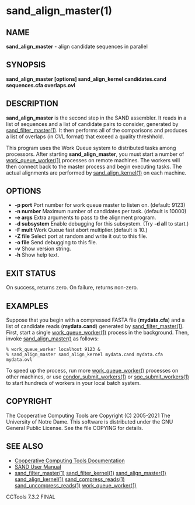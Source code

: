 






















# sand_align_master(1)

## NAME
**sand_align_master** - align candidate sequences in parallel

## SYNOPSIS
****sand_align_master [options] sand_align_kernel candidates.cand sequences.cfa overlaps.ovl****

## DESCRIPTION

**sand_align_master** is the second step in the SAND assembler.
It reads in a list of sequences and a list of candidate pairs
to consider, generated by [sand_filter_master(1)](sand_filter_master.md).
It then performs all of the comparisons and produces a list
of overlaps (in OVL format) that exceed a quality threshhold.

This program uses the Work Queue system to distributed tasks
among processors.  After starting **sand_align_master**,
you must start a number of [work_queue_worker(1)](work_queue_worker.md) processes
on remote machines.  The workers will then connect back to the
master process and begin executing tasks.  The actual alignments
are performed by [sand_align_kernel(1)](sand_align_kernel.md) on each machine.

## OPTIONS


- **-p port** Port number for work queue master to listen on. (default: 9123)
- **-n number** Maximum number of candidates per task. (default is 10000)
- **-e args** Extra arguments to pass to the alignment program.
- **-d subsystem** Enable debugging for this subsystem. (Try **-d all** to start.)
- **-F mult** Work Queue fast abort multiplier.(default is 10.)
- **-Z file** Select port at random and write it out to this file.
- **-o file** Send debugging to this file.
- **-v** Show version string.
- **-h** Show help text.


## EXIT STATUS
On success, returns zero.  On failure, returns non-zero.

## EXAMPLES

Suppose that you begin with a compressed FASTA file (**mydata.cfa**)
and a list of candidate reads (**mydata.cand**) generated by [sand_filter_master(1)](sand_filter_master.md).
First, start a single [work_queue_worker(1)](work_queue_worker.md) process in the background.
Then, invoke [sand_align_master()](sand_align_master.md) as follows:

```
% work_queue_worker localhost 9123 &
% sand_align_master sand_align_kernel mydata.cand mydata.cfa mydata.ovl
```

To speed up the process, run more [work_queue_worker()](work_queue_worker.md) processes
on other machines, or use [condor_submit_workers(1)](condor_submit_workers.md) or [sge_submit_workers(1)](sge_submit_workers.md) to start hundreds of workers in your local batch system.

## COPYRIGHT

The Cooperative Computing Tools are Copyright (C) 2005-2021 The University of Notre Dame.  This software is distributed under the GNU General Public License.  See the file COPYING for details.

## SEE ALSO


- [Cooperative Computing Tools Documentation]("../index.html")
- [SAND User Manual]("../sand.html")
- [sand_filter_master(1)](sand_filter_master.md)  [sand_filter_kernel(1)](sand_filter_kernel.md)  [sand_align_master(1)](sand_align_master.md)  [sand_align_kernel(1)](sand_align_kernel.md)  [sand_compress_reads(1)](sand_compress_reads.md)  [sand_uncompress_reads(1)](sand_uncompress_reads.md)  [work_queue_worker(1)](work_queue_worker.md)


CCTools 7.3.2 FINAL
